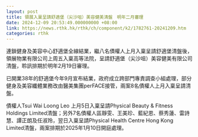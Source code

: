 ```yaml
---
layout: post
title: 領展入稟呈請舒適堡（尖沙咀）美容健美清盤　明年二月審理
date: 2024-12-09 20:53:49.000000000 +08:00
link: https://news.rthk.hk/rthk/ch/component/k2/1782761-20241209.htm
categories: rthk
---
```


連鎖健身及美容中心舒適堡全線結業，繼八名債權人上月入稟呈請舒適堡清盤後，領展物業有限公司上周五入稟高等法院，呈請舒適堡（尖沙咀）美容健美有限公司清盤，聆訊排期於明年2月19日審理。

已開業38年的舒適堡今年9月宣布結業，政府成立跨部門專責調查小組處理，部分健身及美容纖體業務改由醫美集團perFACE接管，兩案8名債權人上月入稟呈請清盤。

債權人Tsui Wai Loong Leo 上月5日入稟呈請Physical Beauty & Fitness Holdings Limited清盤；另外7名債權人區靜雯、王美珍、藍紀恩、蔡秀蓮、雷詩慧、譚正朗及任淑玲，翌日入稟呈請Physical Health Centre Hong Kong Limited清盤，兩案排期於2025年1月10日開庭處理。
